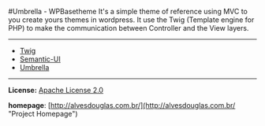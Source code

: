 #Umbrella - WPBasetheme
It's a simple theme of reference using MVC to you create yours themes in wordpress. It use the Twig (Template engine for PHP) to make the communication between Controller and the View layers.

[1]: https://github.com/twigphp/Twig "Twig repository"
[2]: https://github.com/Semantic-Org/Semantic-UI "Semantic-UI repository"
[3]: https://github.com/BackFront "Umbrella-Class repository"
-----
- [Twig][1]
- [Semantic-UI][2]
- [Umbrella][3]

-----
**License:** [Apache License 2.0](http://www.apache.org/licenses/LICENSE-2.0 "Apache License 2.0")

**homepage**: [http://alvesdouglas.com.br/](http://alvesdouglas.com.br/ "Project Homepage")